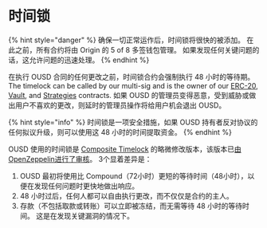 # 时间锁

{% hint style="danger" %}
确保一切正常运作后，时间锁将很快的被添加。 在此之前，所有合约将由 Origin 的 5 of 8 多签钱包管理。 如果发现任何关键问题的话，这允许问题的迅速处理。
{% endhint %}

在执行 OUSD 合同的任何更改之前，时间锁合约会强制执行 48 小时的等待期。 The timelock can be called by our multi-sig and is the owner of our [ERC-20](../architecture.md), [Vault](vault.md), and [Strategies](strategies.md) contracts. 如果 OUSD 的管理员变得恶意，受到威胁或做出用户不喜欢的更改，则延时的管理员操作将给用户机会退出 OUSD。

{% hint style="info" %}
时间锁是一项安全措施，如果 OUSD 持有者反对协议的任何拟议升级，则可以使用这 48 小时的时间提取资金。
{% endhint %}

OUSD 使用的时间锁是 [Composite Timelock](https://compound.finance/docs/governance) 的略微修改版本，该版本已[由OpenZeppelin进行了审核](https://blog.openzeppelin.com/compound-finance-patch-audit/)。 3个显着差异是：

1. OUSD 最初将使用比 Compound（72小时）更短的等待时间（48小时），以便在发现任何问题时更快地做出响应。
2. 48 小时过后，任何人都可以自由执行更改，而不仅仅是合约的主人。
3. 存款（不包括取款或转账）可以立即被冻结，而无需等待 48 小时的等待时间。 这是在发现关键漏洞的情况下。






